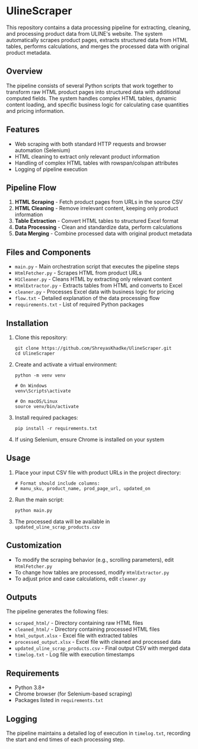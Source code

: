 # UlineScraper

This repository contains a data processing pipeline for extracting, cleaning, and processing product data from ULINE's website. The system automatically scrapes product pages, extracts structured data from HTML tables, performs calculations, and merges the processed data with original product metadata.

## Overview

The pipeline consists of several Python scripts that work together to transform raw HTML product pages into structured data with additional computed fields. The system handles complex HTML tables, dynamic content loading, and specific business logic for calculating case quantities and pricing information.

## Features

- Web scraping with both standard HTTP requests and browser automation (Selenium)
- HTML cleaning to extract only relevant product information
- Handling of complex HTML tables with rowspan/colspan attributes
- Logging of pipeline execution

## Pipeline Flow

1. **HTML Scraping** - Fetch product pages from URLs in the source CSV
2. **HTML Cleaning** - Remove irrelevant content, keeping only product information
3. **Table Extraction** - Convert HTML tables to structured Excel format
4. **Data Processing** - Clean and standardize data, perform calculations
5. **Data Merging** - Combine processed data with original product metadata

## Files and Components

- `main.py` - Main orchestration script that executes the pipeline steps
- `HtmlFetcher.py` - Scrapes HTML from product URLs
- `H1Cleaner.py` - Cleans HTML by extracting only relevant content
- `HtmlExtractor.py` - Extracts tables from HTML and converts to Excel
- `cleaner.py` - Processes Excel data with business logic for pricing
- `flow.txt` - Detailed explanation of the data processing flow
- `requirements.txt` - List of required Python packages

## Installation

1. Clone this repository:
   ```
   git clone https://github.com/ShreyasKhadke/UlineScraper.git
   cd UlineScraper
   ```

2. Create and activate a virtual environment:
   ```
   python -m venv venv
   
   # On Windows
   venv\Scripts\activate
   
   # On macOS/Linux
   source venv/bin/activate
   ```

3. Install required packages:
   ```
   pip install -r requirements.txt
   ```

4. If using Selenium, ensure Chrome is installed on your system

## Usage

1. Place your input CSV file with product URLs in the project directory:
   ```
   # Format should include columns:
   # manu_sku, product_name, prod_page_url, updated_on
   ```

2. Run the main script:
   ```
   python main.py
   ```

3. The processed data will be available in `updated_uline_scrap_products.csv`

## Customization

- To modify the scraping behavior (e.g., scrolling parameters), edit `HtmlFetcher.py`
- To change how tables are processed, modify `HtmlExtractor.py`
- To adjust price and case calculations, edit `cleaner.py`

## Outputs

The pipeline generates the following files:

- `scraped_html/` - Directory containing raw HTML files
- `cleaned_html/` - Directory containing processed HTML files
- `html_output.xlsx` - Excel file with extracted tables
- `processed_output.xlsx` - Excel file with cleaned and processed data
- `updated_uline_scrap_products.csv` - Final output CSV with merged data
- `timelog.txt` - Log file with execution timestamps

## Requirements

- Python 3.8+
- Chrome browser (for Selenium-based scraping)
- Packages listed in `requirements.txt`

## Logging

The pipeline maintains a detailed log of execution in `timelog.txt`, recording the start and end times of each processing step.
